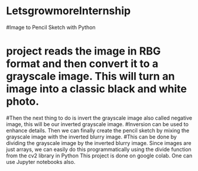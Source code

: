 # LetsgrowmoreInternship
#Image to Pencil Sketch with Python
# project reads the image in RBG format and then convert it to a grayscale image. This will turn an image into a classic black and white photo.
#Then the next thing to do is invert the grayscale image also called negative image, this will be our inverted grayscale image.
#Inversion can be used to enhance details. Then we can finally create the pencil sketch by mixing the grayscale image with the inverted blurry image.
#This can be done by dividing the grayscale image by the inverted blurry image. Since images are just arrays, we can easily do this programmatically using the divide function from the cv2 library in Python
This project is done on google colab. One can use Jupyter notebooks also.
